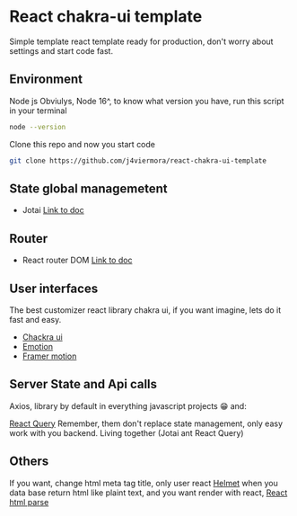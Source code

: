 # React chakra-ui template
Simple template react template ready for production, don't worry about settings and start code fast.

## Environment
Node js Obviulys, Node 16^, to know what version you have, run this script in your terminal

```bash
node --version
```

Clone this repo and now you start code
```bash
git clone https://github.com/j4viermora/react-chakra-ui-template
```


## State global managemetent
- Jotai [Link to doc](https://jotai.com)

## Router
- React router DOM [Link to doc](https://reactrouter.com/)

## User interfaces

The best customizer react library chakra ui, if you want imagine, lets do it fast and easy.

- [Chackra ui](https://chakra-ui.com)
- [Emotion](https://emotion.sh/docs/introduction)
- [Framer motion](https://www.framer.com/motion)

## Server State and Api calls
Axios, library by default in everything javascript projects 😁 
and:

[React Query](https://react-query.tanstack.com/) Remember, them don't replace state management, only easy work with you backend. Living together (Jotai ant React Query)


## Others
If you want, change html meta tag title, only user react [Helmet](https://www.npmjs.com/package/react-helmet) when you data base return html like plaint text, and you want render with react, [React html parse](https://www.npmjs.com/package/html-react-parser)

